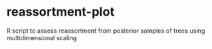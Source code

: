 # reassortment-plot
R script to assess reassortment from posterior samples of trees using multidimensional scaling
